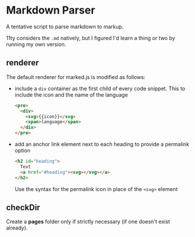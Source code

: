 # Markdown Parser

A tentative script to parse markdown to markup.

11ty considers the `.md` natively, but I figured I'd learn a thing or two by running my own version.

## renderer

The default renderer for marked.js is modified as follows:

- include a `div` container as the first child of every code snippet. This to include the icon and the name of the language

  ```html
  <pre>
    <div>
      <svg>{{icon}}</svg>
      <span>language</span>
    </div>
  </pre>
  ```

- add an anchor link element next to each heading to provide a permalink option

  ```html
  <h2 id="heading">
    Text
    <a href="#heading"><svg></svg></a>
  </h2>
  ```

  Use the syntax for the permalink icon in place of the `<svg>` element

## checkDir

Create a **pages** folder only if strictly necessary (if one doesn't exist already).
